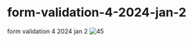 # form-validation-4-2024-jan-2
form validation 4 2024 jan 2
![45](https://github.com/ravinath93/form-validation-4-2024-jan-2/assets/143611757/820526c0-5c35-493f-b282-1aadbb78f820)
